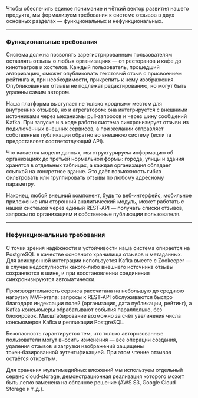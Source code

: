 
Чтобы обеспечить единое понимание и чёткий вектор развития нашего продукта, мы формализуем требования к системе отзывов в двух основных разделах — функциональных и нефункциональных.

---

### Функциональные требования

Система должна позволять зарегистрированным пользователям оставлять отзывы о любых организациях — от ресторанов и кафе до кинотеатров и хостелов. Каждый пользователь, прошедший авторизацию, сможет опубликовать текстовый отзыв с присвоением рейтинга и, при необходимости, прикрепить к нему изображения. Опубликованные отзывы не подлежат редактированию, но могут быть удалены самим автором.

Наша платформа выступает не только «родным» местом для внутренних отзывов, но и агрегатором: она интегрируется с внешними источниками через механизмы pull‑запросов и через шину сообщений Kafka. При запуске и в ходе работы система синхронизирует отзывы из подключённых внешних сервисов, а при желании отправляет собственные публикации обратно во внешнюю систему (если та предоставляет соответствующий API).

Что касается модели данных, мы структурируем информацию об организациях до третьей нормальной формы: города, улицы и здания хранятся в отдельных таблицах, а каждая организация обладает ссылкой на конкретное здание. Это даёт возможность гибко фильтровать или группировать отзывы по любому адресному параметру.

Наконец, любой внешний компонент, будь то веб‑интерфейс, мобильное приложение или сторонний аналитический модуль, может работать с нашей системой через единый REST‑API — получать списки отзывов, запросы по организациям и собственные публикации пользователя.

---

### Нефункциональные требования

С точки зрения надёжности и устойчивости наша система опирается на PostgreSQL в качестве основного хранилища отзывов и метаданных. Для асинхронной интеграции используется Kafka вместе с Zookeeper — в случае недоступности какого‑либо внешнего источника отзывы сохраняются в шине, и при восстановлении соединения синхронизируются автоматически.

Производительность сервиса рассчитана на небольшую до среднюю нагрузку MVP‑этапа: запросы к REST‑API обслуживаются быстро благодаря индексации полей (организация, дата публикации, рейтинг), а Kafka‑консьюмеры обрабатывают события параллельно, без блокировок. Масштабирование возможно за счёт увеличения числа консьюмеров Kafka и репликации PostgreSQL.

Безопасность гарантируется тем, что только авторизованные пользователи могут вносить изменения — все операции создания, удаления отзывов и загрузки изображений защищены токен‑базированной аутентификацией. При этом чтение отзывов остаётся открытым.

Для хранения мультимедийных вложений мы используем отдельный сервис cloud‑storage, демонстрационная реализация которого может быть легко заменена на облачное решение (AWS S3, Google Cloud Storage и т. д.).